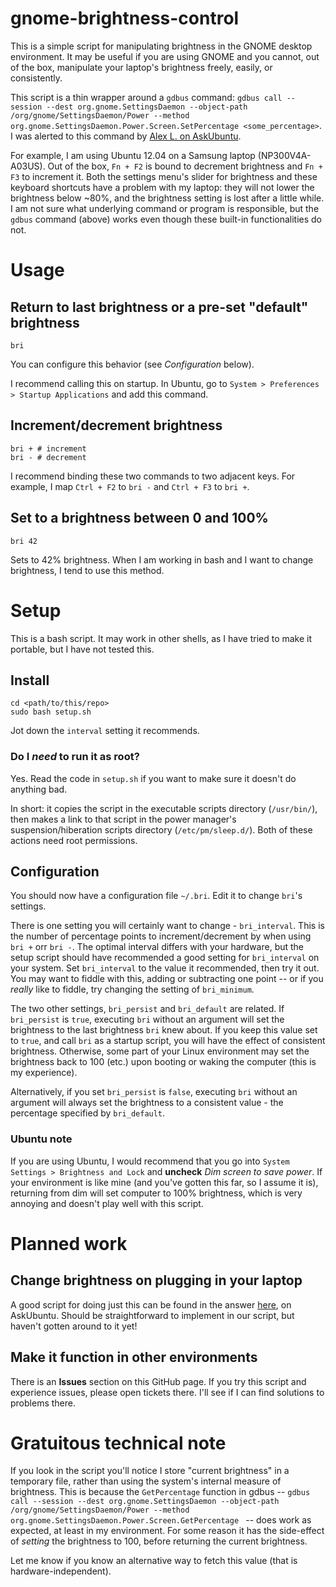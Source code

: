 gnome-brightness-control
========================

This is a simple script for manipulating brightness in the GNOME desktop environment. It may be useful if you are using GNOME and you cannot, out of the box, manipulate your laptop's brightness freely, easily, or consistently.

This script is a thin wrapper around a `gdbus` command: `gdbus call --session --dest org.gnome.SettingsDaemon --object-path /org/gnome/SettingsDaemon/Power --method org.gnome.SettingsDaemon.Power.Screen.SetPercentage <some_percentage>`. I was alerted to this command by [Alex L. on AskUbuntu](http://askubuntu.com/questions/178686/can-i-set-superuser-inside-the-launcher).

For example, I am using Ubuntu 12.04 on a Samsung laptop (NP300V4A-A03US). Out of the box, `Fn + F2` is bound to decrement brightness and `Fn + F3` to increment it. Both the settings menu's slider for brightness and these keyboard shortcuts have a problem with my laptop: they will not lower the brightness below ~80%, and the brightness setting is lost after a little while. I am not sure what underlying command or program is responsible, but the `gdbus` command (above) works even though these built-in functionalities do not.

Usage
============

Return to last brightness or a pre-set "default" brightness
-----------------------------------------------------------

    bri

You can configure this behavior (see *Configuration* below).

I recommend calling this on startup. In Ubuntu, go to `System > Preferences > Startup Applications` and add this command.

Increment/decrement brightness
------------------------------

    bri + # increment
    bri - # decrement

I recommend binding these two commands to two adjacent keys. For example, I map `Ctrl + F2` to `bri -` and `Ctrl + F3` to `bri +`.

Set to a brightness between 0 and 100%
--------------------------------------

    bri 42

Sets to 42% brightness. When I am working in bash and I want to change brightness, I tend to use this method.

Setup
============

This is a bash script. It may work in other shells, as I have tried to make it portable, but I have not tested this.

Install
------------

    cd <path/to/this/repo>
    sudo bash setup.sh

Jot down the `interval` setting it recommends.

### Do I *need* to run it as root?

Yes. Read the code in `setup.sh` if you want to make sure it doesn't do anything bad.

In short: it copies the script in the executable scripts directory (`/usr/bin/`), then makes a link to that script in the power manager's suspension/hiberation scripts directory (`/etc/pm/sleep.d/`). Both of these actions need root permissions.

Configuration
-------------

You should now have a configuration file `~/.bri`. Edit it to change `bri`'s settings.

There is one setting you will certainly want to change - `bri_interval`. This is the number of percentage points to increment/decrement by when using `bri +` orr `bri -`. The optimal interval differs with your hardware, but the setup script should have recommended a good setting for `bri_interval` on your system. Set `bri_interval` to the value it recommended, then try it out. You may want to fiddle with this, adding or subtracting one point -- or if you *really* like to fiddle, try changing the setting of `bri_minimum`.

The two other settings, `bri_persist` and `bri_default` are related. If `bri_persist` is `true`, executing `bri` without an argument will set the brightness to the last brightness `bri` knew about. If you keep this value set to `true`, and call `bri` as a startup script, you will have the effect of consistent brightness. Otherwise, some part of your Linux environment may set the brightness back to 100 (etc.) upon booting or waking the computer (this is my experience).

Alternatively, if you set `bri_persist` is `false`, executing `bri` without an argument will always set the brightness to a consistent value - the percentage specified by `bri_default`.

### Ubuntu note

If you are using Ubuntu, I would recommend that you go into `System Settings > Brightness and Lock` and **uncheck** *Dim screen to save power*. If your environment is like mine (and you've gotten this far, so I assume it is), returning from dim will set computer to 100% brightness, which is very annoying and doesn't play well with this script.

Planned work
============

Change brightness on plugging in your laptop
----------------------------------------------

A good script for doing just this can be found in the answer [here](http://askubuntu.com/questions/93601/change-screen-brightness-automatically-on-ac-connection-disconnection), on AskUbuntu. Should be straightforward to implement in our script, but haven't gotten around to it yet!


Make it function in other environments
---------------

There is an **Issues** section on this GitHub page. If you try this script and experience issues, please open tickets there. I'll see if I can find solutions to problems there.

Gratuitous technical note
==============

If you look in the script you'll notice I store "current brightness" in a temporary file, rather than using the system's internal measure of brightness. This is because the `GetPercentage` function in gdbus -- `gdbus call --session --dest org.gnome.SettingsDaemon --object-path /org/gnome/SettingsDaemon/Power --method org.gnome.SettingsDaemon.Power.Screen.GetPercentage ` -- does work as expected, at least in my environment. For some reason it has the side-effect of *setting* the brightness to 100, before returning the current brightness.

Let me know if you know an alternative way to fetch this value (that is hardware-independent).

